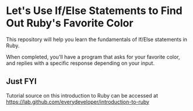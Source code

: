 # Let's Use If/Else Statements to Find Out Ruby's Favorite Color
This repository will help you learn the fundamentals of If/Else statements in Ruby.

When completed, you'll have a program that asks for your favorite color, and replies with a specific response depending on your input.

## Just FYI
Tutorial source on this introduction to Ruby can be accessed at https://lab.github.com/everydeveloper/introduction-to-ruby
